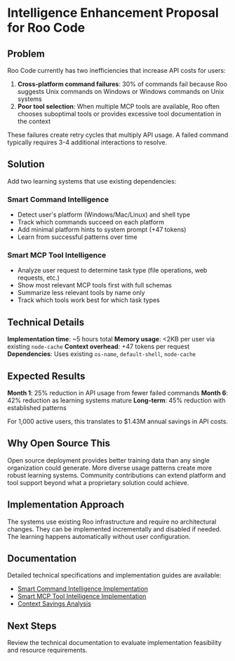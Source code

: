 # Intelligence Enhancement Proposal for Roo Code

## Problem

Roo Code currently has two inefficiencies that increase API costs for users:

1. **Cross-platform command failures**: 30% of commands fail because Roo suggests Unix commands on Windows or Windows commands on Unix systems
2. **Poor tool selection**: When multiple MCP tools are available, Roo often chooses suboptimal tools or provides excessive tool documentation in the context

These failures create retry cycles that multiply API usage. A failed command typically requires 3-4 additional interactions to resolve.

## Solution

Add two learning systems that use existing dependencies:

### Smart Command Intelligence
- Detect user's platform (Windows/Mac/Linux) and shell type
- Track which commands succeed on each platform
- Add minimal platform hints to system prompt (+47 tokens)
- Learn from successful patterns over time

### Smart MCP Tool Intelligence  
- Analyze user request to determine task type (file operations, web requests, etc.)
- Show most relevant MCP tools first with full schemas
- Summarize less relevant tools by name only
- Track which tools work best for which task types

## Technical Details

**Implementation time**: ~5 hours total
**Memory usage**: <2KB per user via existing `node-cache`
**Context overhead**: +47 tokens per request
**Dependencies**: Uses existing `os-name`, `default-shell`, `node-cache`

## Expected Results

**Month 1**: 25% reduction in API usage from fewer failed commands
**Month 6**: 42% reduction as learning systems mature
**Long-term**: 45% reduction with established patterns

For 1,000 active users, this translates to $1.43M annual savings in API costs.

## Why Open Source This

Open source deployment provides better training data than any single organization could generate. More diverse usage patterns create more robust learning systems. Community contributions can extend platform and tool support beyond what a proprietary solution could achieve.

## Implementation Approach

The systems use existing Roo infrastructure and require no architectural changes. They can be implemented incrementally and disabled if needed. The learning happens automatically without user configuration.

## Documentation

Detailed technical specifications and implementation guides are available:

- [Smart Command Intelligence Implementation](smart-command-intelligence-implementation.md)
- [Smart MCP Tool Intelligence Implementation](smart-mcp-tool-intelligence-implementation.md)  
- [Context Savings Analysis](context-savings-analysis.md)

## Next Steps

Review the technical documentation to evaluate implementation feasibility and resource requirements.
